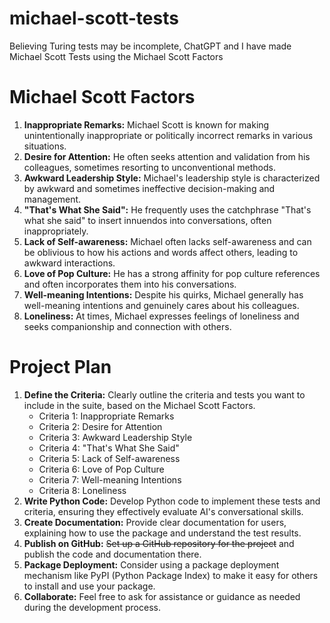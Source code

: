 # michael-scott-tests
Believing Turing tests may be incomplete, ChatGPT and I have made Michael Scott Tests using the Michael Scott Factors

# Michael Scott Factors

1. **Inappropriate Remarks:** Michael Scott is known for making unintentionally inappropriate or politically incorrect remarks in various situations.
2. **Desire for Attention:** He often seeks attention and validation from his colleagues, sometimes resorting to unconventional methods.
3. **Awkward Leadership Style:** Michael's leadership style is characterized by awkward and sometimes ineffective decision-making and management.
4. **"That's What She Said":** He frequently uses the catchphrase "That's what she said" to insert innuendos into conversations, often inappropriately.
5. **Lack of Self-awareness:** Michael often lacks self-awareness and can be oblivious to how his actions and words affect others, leading to awkward interactions.
6. **Love of Pop Culture:** He has a strong affinity for pop culture references and often incorporates them into his conversations.
7. **Well-meaning Intentions:** Despite his quirks, Michael generally has well-meaning intentions and genuinely cares about his colleagues.
8. **Loneliness:** At times, Michael expresses feelings of loneliness and seeks companionship and connection with others.

# Project Plan

1. **Define the Criteria:** Clearly outline the criteria and tests you want to include in the suite, based on the Michael Scott Factors.
    - Criteria 1: Inappropriate Remarks
    - Criteria 2: Desire for Attention
    - Criteria 3: Awkward Leadership Style
    - Criteria 4: "That's What She Said"
    - Criteria 5: Lack of Self-awareness
    - Criteria 6: Love of Pop Culture
    - Criteria 7: Well-meaning Intentions
    - Criteria 8: Loneliness
3. **Write Python Code:** Develop Python code to implement these tests and criteria, ensuring they effectively evaluate AI's conversational skills.
4. **Create Documentation:** Provide clear documentation for users, explaining how to use the package and understand the test results.
5. **Publish on GitHub:** ~~Set up a GitHub repository for the project~~ and publish the code and documentation there.
6. **Package Deployment:** Consider using a package deployment mechanism like PyPI (Python Package Index) to make it easy for others to install and use your package.
7. **Collaborate:** Feel free to ask for assistance or guidance as needed during the development process.
